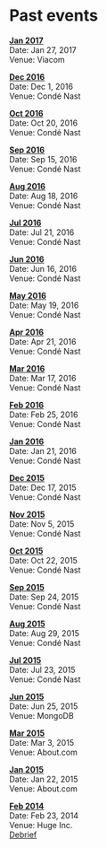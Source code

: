 Past events
==
**[Jan 2017](https://www.meetup.com/NY-JavaScript/events/236674883/)**<br/>
Date: Jan 27, 2017<br/>
Venue: Viacom<br/>

**[Dec 2016](https://www.meetup.com/NY-JavaScript/events/235183760/)**<br/>
Date: Dec 1, 2016<br/>
Venue: Condé Nast<br/>

**[Oct 2016](https://www.meetup.com/NY-JavaScript/events/231049468/)**<br/>
Date: Oct 20, 2016<br/>
Venue: Condé Nast<br/>

**[Sep 2016](https://www.meetup.com/NY-JavaScript/events/231049368/)**<br/>
Date: Sep 15, 2016<br/>
Venue: Condé Nast<br/>

**[Aug 2016](https://www.meetup.com/NY-JavaScript/events/231049277/)**<br/>
Date: Aug 18, 2016<br/>
Venue: Condé Nast<br/>

**[Jul 2016](https://www.meetup.com/NY-JavaScript/events/231048660/)**<br/>
Date: Jul 21, 2016<br/>
Venue: Condé Nast<br/>

**[Jun 2016](https://www.meetup.com/NY-JavaScript/events/227503383/)**<br/>
Date: Jun 16, 2016<br/>
Venue: Condé Nast<br/>

**[May 2016](http://www.meetup.com/NY-JavaScript/events/230687530/)**<br/>
Date: May 19, 2016<br/>
Venue: Condé Nast<br/>

**[Apr 2016](http://www.meetup.com/NY-JavaScript/events/227502881/)**<br/>
Date: Apr 21, 2016<br/>
Venue: Condé Nast<br/>

**[Mar 2016](http://www.meetup.com/NY-JavaScript/events/227502760/)**<br/>
Date: Mar 17, 2016<br/>
Venue: Condé Nast<br/>

**[Feb 2016](http://www.meetup.com/NY-JavaScript/events/227501891/)**<br/>
Date: Feb 25, 2016<br/>
Venue: Condé Nast<br/>

**[Jan 2016](http://www.meetup.com/NY-JavaScript/events/224933380/)**<br/>
Date: Jan 21, 2016<br/>
Venue: Condé Nast<br/>

**[Dec 2015](http://www.meetup.com/NY-JavaScript/events/224933357/)**<br/>
Date: Dec 17, 2015<br/>
Venue: Condé Nast<br/>

**[Nov 2015](http://www.meetup.com/NY-JavaScript/events/224933340/)**<br/>
Date: Nov 5, 2015<br/>
Venue: Condé Nast<br/>

**[Oct 2015](http://www.meetup.com/NY-JavaScript/events/224933328/)**<br/>
Date: Oct 22, 2015<br/>
Venue: Condé Nast<br/>

**[Sep 2015](http://www.meetup.com/NY-JavaScript/events/224933312/)**<br/>
Date: Sep 24, 2015<br/>
Venue: Condé Nast<br/>

**[Aug 2015](http://www.meetup.com/NY-JavaScript/events/224372197/)**<br/>
Date: Aug 29, 2015<br/>
Venue: Condé Nast<br/>

**[Jul 2015](http://www.meetup.com/NY-JavaScript/events/222043177/)**<br/>
Date: Jul 23, 2015<br/>
Venue: Condé Nast<br/>

**[Jun 2015](http://www.meetup.com/NY-JavaScript/events/222043177/)**<br/>
Date: Jun 25, 2015<br/>
Venue: MongoDB<br/>

**[Mar 2015](http://www.meetup.com/NY-JavaScript/events/220299794/)**<br/>
Date: Mar 3, 2015<br/>
Venue: About.com<br/>

**[Jan 2015](http://www.meetup.com/NY-JavaScript/events/218620815/)**<br/>
Date: Jan 22, 2015<br/>
Venue: About.com<br/>

**[Feb 2014](http://www.hugeinc.com/events/node-school)**<br/>
Date: Feb 23, 2014<br/>
Venue: Huge Inc.<br/>
[Debrief](https://github.com/nodeschool/discussions/issues/93#issuecomment-36045066)